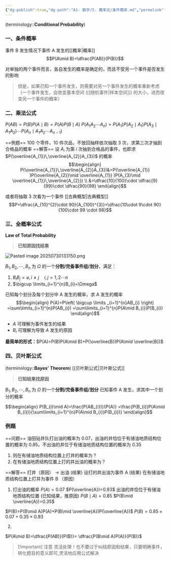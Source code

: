 ```yaml
---
{"dg-publish":true,"dg-path":"A1- 数学/5. 概率论/条件概率.md","permalink":"/A1- 数学/5. 概率论/条件概率/","dgPassFrontmatter":true,"noteIcon":"","created":"2024-05-21T15:36:06.000+08:00","updated":"2025-07-30T13:32:34.315+08:00"}
---
```



(terminology::**Conditional Probability**)

### 一、条件概率
事件 B 发生情况下事件 A 发生的[[概率\|概率]]
$$P(A\mid B)=\dfrac{P(AB)}{P(B)}$$

对单独的两个事件而言，各自发生的概率是确定的，而且不受另一个事件是否发生的影响
>但是，如果已知一个事件发生，则需要对另一个事件发生的概率重新考虑（一个事件发生，会改变基本空间 ([[随机事件\|样本空间]]) 的大小，进而改变另一个事件的概率）

### 二、乘法公式
$P(AB)=P(B)P(A\mid B)=P(A)P(B\mid A)$
$P(A_{1}A_{2}\cdots A_{n})=P(A_{1})P(A_{2}\mid A_{1})P(A_{3}\mid A_{1}A_{2})\cdots P(A_{n}\mid A_{1}A_{2}\cdots A_{n-1} )$

==例题==  100 个零件，10 件次品，不放回抽样依次抽取 3 次，求第三次才抽到合格品的概率
==解答==  设 $A_{i}$ 为第 $i$ 次抽到合格品的事件，也即求 $P(\overline{A_{1}}\,\overline{A_{2}}A_{3})$ 的概率
$$\begin{align}
P(\overline{A_{1}}\,\overline{A_{2}}A_{3})&=P(\overline{A_{1}}  )P(\overline{A_{2}}\mid \overline{A_{1}}    )P(A_{3}\mid \overline{A_{1}}\,\overline{A_{2}}) \\
&=\dfrac{10}{100}\cdot  \dfrac{9}{99}\cdot \dfrac{90}{98}
\end{align}$$

或者将抽取 3 次看为一个事件   [[古典概型\|古典概型]]
$$P=\dfrac{A_{10}^{2}\cdot 90}{A_{100}^{3}}=\dfrac{10\cdot 9\cdot 90}{100\cdot 99 \cdot 98}$$

### 三、全概率公式
**Law of Total Probability**
>**已知原因找结果**

![Pasted image 20250730133150.png](/img/user/Functional%20files/Photo%20Resources/Pasted%20image%2020250730133150.png)


$B_{1},B_{2},\cdots,B_{n}$ 为 $\Omega$ 的一个**分割/完备事件组/划分**，满足：
1.  $B_{i}B_{j}=\varnothing,i \neq j\quad i,j=1,2\cdots n$
2.  $\bigcup \limits_{i=1}^{n}B_{i}=\Omega$

已知每个划分及每个划分中 A 发生的概率，求 A 发生的概率
$$\begin{align}
P(A)=P\left( \bigcup \limits _{i=1}^{n}AB_{i}  \right) =\sum\limits_{i=1}^{n}P(AB_{i}) =\sum\limits_{i=1}^{n}P(A\mid B_{i})P(B_{i})
\end{align}$$

- $A$ 可理解为事件发生的结果
- $B_{i}$ 可理解为导致 $A$ 发生的原因

**最简单的形式：**$P(A)=P(B)P(A\mid B)+P(\overline{B})P(A\mid \overline{B})$


### 四、贝叶斯公式
(terminology::**Bayes' Theorem**)   [[贝叶斯公式\|贝叶斯公式]]
>**已知结果找原因**

$B_{1},B_{2},\cdots,B_{n}$ 为 $\Omega$ 的一个**分割/完备事件组/划分**
已知事件 A 发生，求其中一个划分的概率

$$\begin{align}
P(B_{i}\mid A)=\frac{P(AB_{i})}{P(A)} =\frac{P(B_{i})P(A\mid B_{i})}{\sum\limits_{i=1}^{n}P(A\mid B_{i})P(B_{i})}
\end{align}$$


### 例题
==问题==
油田钻井队打出油的概率为 0.07，出油的井恰位于有储油地质结构位置的概率为 0.85，不出油的井位于有储油地质结构位置的概率为 0.35
1. 则在有储油地质结构位置上打井的概率为？
2. 在有储油地质结构位置上打的井出油的概率为？

==解答==
打井（原因） $\to$  出油 (结果)
设打的井出油为事件 A   (结果)
在有储油地质结构位置上打井为事件 B （原因）

1. 打出油的概率
$P(A)=0.07$     $P(\overline{A})=0.93$
出油的井恰位于有储油地质结构位置 (已知结果，推原因)
$P(B\mid A)=0.85$
$P(B\mid \overline{A})=0.35$ 

$P(B)=P(B\mid A)P(A)+P(B\mid \overline{A})P(\overline{A})$
$P(B)=0.85\times 0.07+ 0.35\times 0.93$

2. 
$P(A\mid B)=\dfrac{P(AB)}{P(B)}= \dfrac{P(B\mid A)P(A)}{P(B)}$

>[!important] 注意
> 灵活处理！也不要过于纠结原因和结果，只要明确事件，转化题目的意义即可,灵活地应用公式解决


